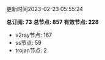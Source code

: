 更新时间2023-02-23 05:55:24

**总订阅: 73**
**总节点: 857**
**有效节点: 228**
- v2ray节点: 167
- ss节点: 59
- trojan节点: 2
